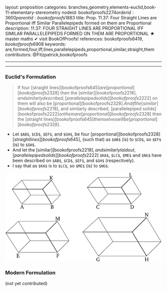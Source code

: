 layout: proposition
categories: branches,geometry,elements-euclid,book-11-elementary-stereometry
nodeid: bookofproofs$2274
orderid: 3600
parentid: bookofproofs$1883
title: Prop. 11.37: Four Straight Lines are Proportional iff Similar Parallelepipeds formed on them are Proportional
description: 11.37: FOUR STRAIGHT LINES ARE PROPORTIONAL IFF SIMILAR PARALLELEPIPEDS FORMED ON THEM ARE PROPORTIONAL &#9733; master maths &#10004; visit BookOfProofs!
references: bookofproofs$6419,bookofproofs$6908
keywords: are,formed,four,iff,lines,parallelepipeds,proportional,similar,straight,them
contributors: @Fitzpatrick,bookofproofs

---


---

### Euclid's Formulation

> If four [straight lines][bookofproofs$645] are [proportional][bookofproofs$2328] then the [similar][bookofproofs$2218], and similarly described, [parallelepiped solids][bookofproofs$2222] on them will also be [proportional][bookofproofs$2328]. And if the [similar][bookofproofs$2218], and similarly described, [parallelepiped solids][bookofproofs$2222] on them are [proportional][bookofproofs$2328] then the [straight lines][bookofproofs$645] themselves will be [proportional][bookofproofs$2328].
* Let `$AB$`, `$CD$`, `$EF$`, and `$GH$`, be four [proportional][bookofproofs$2328] [straight lines][bookofproofs$645], (such that) as `$AB$` (is) to `$CD$`, so `$EF$` (is) to `$GH$`.
* And let the [similar][bookofproofs$2218], and similarly laid out, [parallelepiped solids][bookofproofs$2222] `$KA$`, `$LC$`, `$ME$` and `$NG$` have been described on `$AB$`, `$CD$`, `$EF$`, and `$GH$` (respectively).
* I say that as `$KA$` is to `$LC$`, so `$ME$` (is) to `$NG$`.

![fig37e](https://github.com/bookofproofs/bookofproofs.github.io/blob/main/_sources/_assets/images/euclid/Book11/fig37e.png?raw=true)



### Modern Formulation

(not yet contributed)

[^1]: This proposition assumes that if two ratios are equal then the cube of the former is also equal to the cube of the latter, and vice versa (translator's note).
